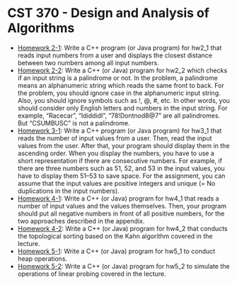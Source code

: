 # CST 370 - Design and Analysis of Algorithms

- [Homework 2-1](./main_hw2_1.cpp): Write a C++ program (or Java program) for hw2_1 that reads input numbers from a user and displays the closest distance between two numbers among all input numbers.
- [Homework 2-2](./main_hw2_2.cpp): Write a C++ (or Java) program for hw2_2 which checks if an input string is a palindrome or not. In the problem, a palindrome means an alphanumeric string which reads the same front to back. For the problem, you should ignore case in the alphanumeric input string. Also, you should ignore symbols such as !, @, #, etc. In other words, you should consider only English letters and numbers in the input string. For example, “Racecar”, “IdiddidI”, “78!Dontnod8@7” are all palindromes. But “CSUMBUSC” is not a palindrome.
- [Homework 3-1](./main_hw3_1.cpp): Write a C++ program (or Java program) for hw3_1 that reads the number of input values from a user. Then, read the input values from the user. After that, your program should display them in the ascending order. When you display the numbers, you have to use a short representation if there are consecutive numbers. For example, if there are three numbers such as 51, 52, and 53 in the input values, you have to display them 51–53 to save space. For the assignment, you can assume that the input values are positive integers and unique (= No duplications in the input numbers).
- [Homework 4-1](./main_hw4_1.cpp): Write a C++ (or Java) program for hw4_1 that reads a number of input values and the values themselves. Then, your program should put all negative numbers in front of all positive numbers, for the two approaches described in the appendix.
- [Homework 4-2](./main_hw4_2.cpp): Write a C++ (or Java) program for hw4_2 that conducts the topological sorting based on the Kahn algorithm covered in the lecture.
- [Homework 5-1](./main_hw5_1.cpp): Write a C++ (or Java) program for hw5_1 to conduct heap operations.
- [Homework 5-2](./main_hw5_1.cpp): Write a C++ (or Java) program for hw5_2 to simulate the operations of linear probing covered in the lecture.
